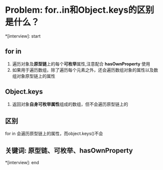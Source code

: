 # Problem: for..in和Object.keys的区别是什么？

*[interview]: start

## for in
1. 遍历对象及**原型链**上的每个**可枚举**属性,注意配合 **hasOwnProperty** 使用
2. 如果用于遍历数组，除了遍历每个元素之外，还会遍历数组对象的属性以及数组对象原型链上的属性

## Object.keys
1. 返回对象**自身可枚举属性**组成的数组，但不会遍历原型链上的

## 区别
for in 会遍历原型链上的属性，而object.keys()不会

## 关键词: 原型链、可枚举、hasOwnProperty
*[interview]: end
